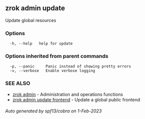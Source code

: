 ## zrok admin update

Update global resources

### Options

```
  -h, --help   help for update
```

### Options inherited from parent commands

```
  -p, --panic     Panic instead of showing pretty errors
  -v, --verbose   Enable verbose logging
```

### SEE ALSO

* [zrok admin](zrok_admin.md)	 - Administration and operations functions
* [zrok admin update frontend](zrok_admin_update_frontend.md)	 - Update a global public frontend

###### Auto generated by spf13/cobra on 1-Feb-2023
